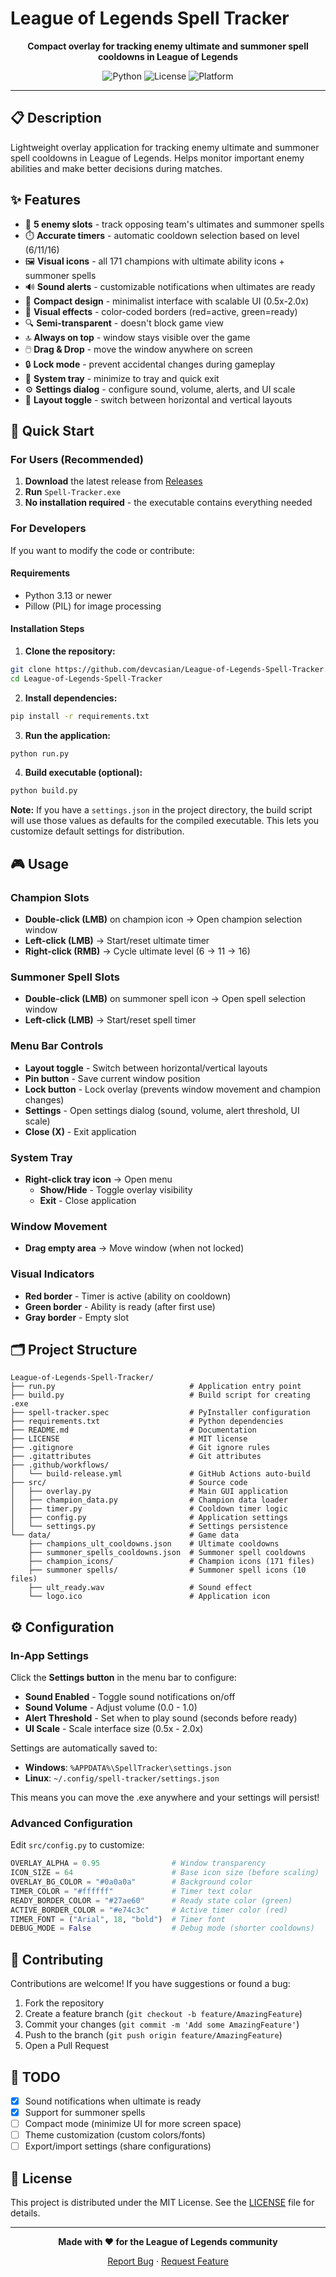 # League of Legends Spell Tracker

<div align="center">

**Compact overlay for tracking enemy ultimate and summoner spell cooldowns in League of Legends**

![Python](https://img.shields.io/badge/python-3.13+-blue.svg)
![License](https://img.shields.io/badge/license-MIT-green.svg)
![Platform](https://img.shields.io/badge/platform-Windows%20%7C%20Linux-lightgrey.svg)

</div>

---

## 📋 Description

Lightweight overlay application for tracking enemy ultimate and summoner spell cooldowns in League of Legends. Helps monitor important enemy abilities and make better decisions during matches.

## ✨ Features

- 🎯 **5 enemy slots** - track opposing team's ultimates and summoner spells
- ⏱️ **Accurate timers** - automatic cooldown selection based on level (6/11/16)
- 🖼️ **Visual icons** - all 171 champions with ultimate ability icons + summoner spells
- 🔊 **Sound alerts** - customizable notifications when ultimates are ready
- 🎨 **Compact design** - minimalist interface with scalable UI (0.5x-2.0x)
- 🎨 **Visual effects** - color-coded borders (red=active, green=ready)
- 🔍 **Semi-transparent** - doesn't block game view
- 🔝 **Always on top** - window stays visible over the game
- 🖱️ **Drag & Drop** - move the window anywhere on screen
- 🔒 **Lock mode** - prevent accidental changes during gameplay
- 📍 **System tray** - minimize to tray and quick exit
- ⚙️ **Settings dialog** - configure sound, volume, alerts, and UI scale
- 🔄 **Layout toggle** - switch between horizontal and vertical layouts

## 🚀 Quick Start

### For Users (Recommended)

1. **Download** the latest release from [Releases](https://github.com/devcasian/League-of-Legends-Spell-Tracker/releases)
2. **Run** `Spell-Tracker.exe`
3. **No installation required** - the executable contains everything needed

### For Developers

If you want to modify the code or contribute:

#### Requirements

- Python 3.13 or newer
- Pillow (PIL) for image processing

#### Installation Steps

1. **Clone the repository:**
```bash
git clone https://github.com/devcasian/League-of-Legends-Spell-Tracker.git
cd League-of-Legends-Spell-Tracker
```

2. **Install dependencies:**
```bash
pip install -r requirements.txt
```

3. **Run the application:**
```bash
python run.py
```

4. **Build executable (optional):**
```bash
python build.py
```

**Note:** If you have a `settings.json` in the project directory, the build script will use those values as defaults for the compiled executable. This lets you customize default settings for distribution.

## 🎮 Usage

### Champion Slots

- **Double-click (LMB)** on champion icon → Open champion selection window
- **Left-click (LMB)** → Start/reset ultimate timer
- **Right-click (RMB)** → Cycle ultimate level (6 → 11 → 16)

### Summoner Spell Slots

- **Double-click (LMB)** on summoner spell icon → Open spell selection window
- **Left-click (LMB)** → Start/reset spell timer

### Menu Bar Controls

- **Layout toggle** - Switch between horizontal/vertical layouts
- **Pin button** - Save current window position
- **Lock button** - Lock overlay (prevents window movement and champion changes)
- **Settings** - Open settings dialog (sound, volume, alert threshold, UI scale)
- **Close (X)** - Exit application

### System Tray

- **Right-click tray icon** → Open menu
  - **Show/Hide** - Toggle overlay visibility
  - **Exit** - Close application

### Window Movement

- **Drag empty area** → Move window (when not locked)

### Visual Indicators

- **Red border** - Timer is active (ability on cooldown)
- **Green border** - Ability is ready (after first use)
- **Gray border** - Empty slot

## 🗂️ Project Structure

```
League-of-Legends-Spell-Tracker/
├── run.py                              # Application entry point
├── build.py                            # Build script for creating .exe
├── spell-tracker.spec                  # PyInstaller configuration
├── requirements.txt                    # Python dependencies
├── README.md                           # Documentation
├── LICENSE                             # MIT license
├── .gitignore                          # Git ignore rules
├── .gitattributes                      # Git attributes
├── .github/workflows/
│   └── build-release.yml               # GitHub Actions auto-build
├── src/                                # Source code
│   ├── overlay.py                      # Main GUI application
│   ├── champion_data.py                # Champion data loader
│   ├── timer.py                        # Cooldown timer logic
│   ├── config.py                       # Application settings
│   └── settings.py                     # Settings persistence
└── data/                               # Game data
    ├── champions_ult_cooldowns.json    # Ultimate cooldowns
    ├── summoner_spells_cooldowns.json  # Summoner spell cooldowns
    ├── champion_icons/                 # Champion icons (171 files)
    ├── summoner spells/                # Summoner spell icons (10 files)
    ├── ult_ready.wav                   # Sound effect
    └── logo.ico                        # Application icon
```

## ⚙️ Configuration

### In-App Settings

Click the **Settings button** in the menu bar to configure:

- **Sound Enabled** - Toggle sound notifications on/off
- **Sound Volume** - Adjust volume (0.0 - 1.0)
- **Alert Threshold** - Set when to play sound (seconds before ready)
- **UI Scale** - Scale interface size (0.5x - 2.0x)

Settings are automatically saved to:
- **Windows**: `%APPDATA%\SpellTracker\settings.json`
- **Linux**: `~/.config/spell-tracker/settings.json`

This means you can move the .exe anywhere and your settings will persist!

### Advanced Configuration

Edit `src/config.py` to customize:

```python
OVERLAY_ALPHA = 0.95                # Window transparency
ICON_SIZE = 64                      # Base icon size (before scaling)
OVERLAY_BG_COLOR = "#0a0a0a"        # Background color
TIMER_COLOR = "#ffffff"             # Timer text color
READY_BORDER_COLOR = "#27ae60"      # Ready state color (green)
ACTIVE_BORDER_COLOR = "#e74c3c"     # Active timer color (red)
TIMER_FONT = ("Arial", 18, "bold")  # Timer font
DEBUG_MODE = False                  # Debug mode (shorter cooldowns)
```

## 🤝 Contributing

Contributions are welcome! If you have suggestions or found a bug:

1. Fork the repository
2. Create a feature branch (`git checkout -b feature/AmazingFeature`)
3. Commit your changes (`git commit -m 'Add some AmazingFeature'`)
4. Push to the branch (`git push origin feature/AmazingFeature`)
5. Open a Pull Request

## 📝 TODO

- [x] Sound notifications when ultimate is ready
- [x] Support for summoner spells
- [ ] Compact mode (minimize UI for more screen space)
- [ ] Theme customization (custom colors/fonts)
- [ ] Export/import settings (share configurations)

## 📄 License

This project is distributed under the MIT License. See the [LICENSE](LICENSE) file for details.

---

<div align="center">

**Made with ❤️ for the League of Legends community**

[Report Bug](https://github.com/devcasian/League-of-Legends-Spell-Tracker/issues) · [Request Feature](https://github.com/devcasian/League-of-Legends-Spell-Tracker/issues)

</div>
